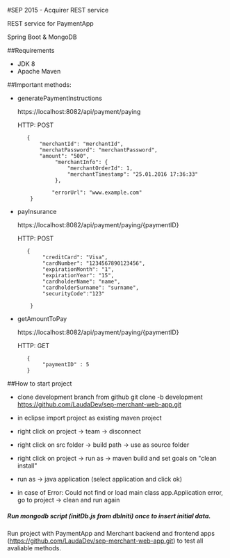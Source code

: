 #SEP 2015 - Acquirer REST service

REST service for PaymentApp

Spring Boot & MongoDB

##Requirements

 * JDK 8
 * Apache Maven
	   
   
##Important methods:

* generatePaymentInstructions

	https://localhost:8082/api/payment/paying
	
	HTTP: POST
	
		 {
		 	 "merchantId": "merchantId",
		 	 "merchatPassword": "merchantPassword",
		 	 "amount": "500",
		          "merchantInfo": {
		              "merchantOrderId": 1,
		              "merchantTimestamp": "25.01.2016 17:36:33"
		          },
		       
		         "errorUrl": "www.example.com"
		  }  
		 
		
* payInsurance

	https://localhost:8082/api/payment/paying/{paymentID}
	
	HTTP: POST
	
		 {
		 	  "creditCard": "Visa",
			  "cardNumber": "1234567890123456",
			  "expirationMonth": "1",
			  "expirationYear": "15",
			  "cardholderName": "name",
			  "cardholderSurname": "surname",
			  "securityCode":"123"
		        
		  }  
		 


    
    
* getAmountToPay

	https://localhost:8082/api/payment/paying/{paymentID}
	
	HTTP: GET


        
         
         {
              "paymentID" : 5
         }

##How to start project

- clone development branch from github
	git clone -b development https://github.com/LaudaDev/sep-merchant-web-app.git
	
- in eclipse import project as existing maven project

- right click on project -> team -> disconnect

- right click on src folder -> build path -> use as source folder

- right click on project -> run as -> maven build and set goals on "clean install"

- run as -> java application (select application and click ok)

- in case of Error: Could not find or load main class app.Application error, go to project -> clean and run again


##### Run mongodb script (initDb.js from dbIniti) once to insert initial data.
Run project with PaymentApp and Merchant backend and frontend apps (https://github.com/LaudaDev/sep-merchant-web-app.git) to test all avaliable methods.
